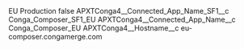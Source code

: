 <?xml version="1.0" encoding="UTF-8"?>
<CustomMetadata xmlns="http://soap.sforce.com/2006/04/metadata" xmlns:xsi="http://www.w3.org/2001/XMLSchema-instance" xmlns:xsd="http://www.w3.org/2001/XMLSchema">
    <label>EU Production</label>
    <protected>false</protected>
    <values>
        <field>APXTConga4__Connected_App_Name_SF1__c</field>
        <value xsi:type="xsd:string">Conga_Composer_SF1_EU</value>
    </values>
    <values>
        <field>APXTConga4__Connected_App_Name__c</field>
        <value xsi:type="xsd:string">Conga_Composer_EU</value>
    </values>
    <values>
        <field>APXTConga4__Hostname__c</field>
        <value xsi:type="xsd:string">eu-composer.congamerge.com</value>
    </values>
</CustomMetadata>
